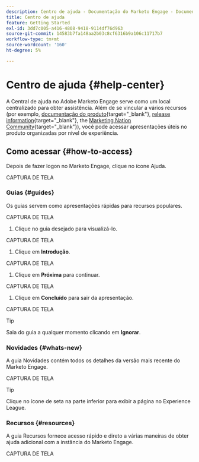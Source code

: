 ```yaml
---
description: Centro de ajuda - Documentação do Marketo Engage - Documentação do produto
title: Centro de ajuda
feature: Getting Started
exl-id: 3dd7c005-a416-4808-9418-9114df76d963
source-git-commit: 14583b7fa148aa2b03c8cf6316b9a106c11717b7
workflow-type: tm+mt
source-wordcount: '160'
ht-degree: 5%

---
```


# Centro de ajuda {#help-center}

A Central de ajuda no Adobe Marketo Engage serve como um local centralizado para obter assistência. Além de se vincular a vários recursos (por exemplo, [documentação do produto](/help/marketo/home.md){target="_blank"}, [release information](/help/marketo/release-notes/current.md){target="_blank"}, the [Marketing Nation Community](https://nation.marketo.com/){target="_blank"}), você pode acessar apresentações úteis no produto organizadas por nível de experiência.

## Como acessar {#how-to-access}

Depois de fazer logon no Marketo Engage, clique no ícone Ajuda.

CAPTURA DE TELA

### Guias {#guides}

Os guias servem como apresentações rápidas para recursos populares.

CAPTURA DE TELA

1. Clique no guia desejado para visualizá-lo.

CAPTURA DE TELA

1. Clique em **Introdução**.

CAPTURA DE TELA

1. Clique em **Próxima** para continuar.

CAPTURA DE TELA

1. Clique em **Concluído** para sair da apresentação.

CAPTURA DE TELA

>[!TIP]
>
>Saia do guia a qualquer momento clicando em **Ignorar**.

### Novidades {#whats-new}

A guia Novidades contém todos os detalhes da versão mais recente do Marketo Engage.

CAPTURA DE TELA

>[!TIP]
>
>Clique no ícone de seta na parte inferior para exibir a página no Experience League.

### Recursos {#resources}

A guia Recursos fornece acesso rápido e direto a várias maneiras de obter ajuda adicional com a instância do Marketo Engage.

CAPTURA DE TELA

